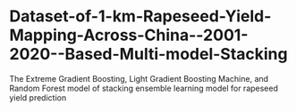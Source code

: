 # Dataset-of-1-km-Rapeseed-Yield-Mapping-Across-China--2001-2020--Based-Multi-model-Stacking
The Extreme Gradient Boosting, Light Gradient Boosting Machine, and Random Forest model of stacking ensemble learning model for rapeseed yield prediction
